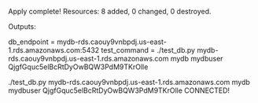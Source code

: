 Apply complete! Resources: 8 added, 0 changed, 0 destroyed.

Outputs:

db_endpoint = mydb-rds.caouy9vnbpdj.us-east-1.rds.amazonaws.com:5432
test_command = ./test_db.py mydb-rds.caouy9vnbpdj.us-east-1.rds.amazonaws.com mydb mydbuser
QjgfGquc5elBcRtDyOwBQW3PdM9TKrOlle

./test_db.py mydb-rds.caouy9vnbpdj.us-east-1.rds.amazonaws.com mydb mydbuser QjgfGquc5elBcRtDyOwBQW3PdM9TKrOlle
CONNECTED!
